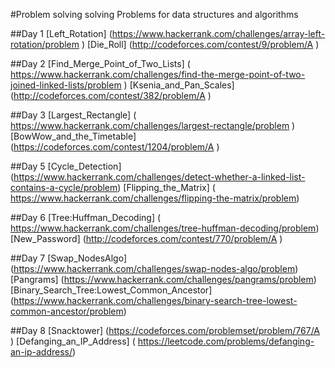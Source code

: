 #Problem solving
solving Problems for data structures and algorithms

##Day 1
[Left_Rotation] (https://www.hackerrank.com/challenges/array-left-rotation/problem )
[Die_Roll] (http://codeforces.com/contest/9/problem/A )

##Day 2
[Find_Merge_Point_of_Two_Lists] ( https://www.hackerrank.com/challenges/find-the-merge-point-of-two-joined-linked-lists/problem )
[Ksenia_and_Pan_Scales] (http://codeforces.com/contest/382/problem/A )

##Day 3
[Largest_Rectangle] ( https://www.hackerrank.com/challenges/largest-rectangle/problem )
[BowWow_and_the_Timetable] (https://codeforces.com/contest/1204/problem/A )

##Day 5
[Cycle_Detection] (https://www.hackerrank.com/challenges/detect-whether-a-linked-list-contains-a-cycle/problem)
[Flipping_the_Matrix] ( https://www.hackerrank.com/challenges/flipping-the-matrix/problem)

##Day 6
[Tree:Huffman_Decoding] ( https://www.hackerrank.com/challenges/tree-huffman-decoding/problem)
[New_Password] (http://codeforces.com/contest/770/problem/A )

##Day 7
[Swap_NodesAlgo] (https://www.hackerrank.com/challenges/swap-nodes-algo/problem)
[Pangrams] (https://www.hackerrank.com/challenges/pangrams/problem)
[Binary_Search_Tree:Lowest_Common_Ancestor] (https://www.hackerrank.com/challenges/binary-search-tree-lowest-common-ancestor/problem)

##Day 8
[Snacktower] (https://codeforces.com/problemset/problem/767/A )
[Defanging_an_IP_Address] ( https://leetcode.com/problems/defanging-an-ip-address/)
